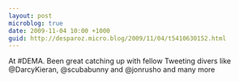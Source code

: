 ```yaml
---
layout: post
microblog: true
date: 2009-11-04 10:00 +1000
guid: http://desparoz.micro.blog/2009/11/04/t5410630152.html
---
```

At #DEMA. Been great catching up with fellow Tweeting divers like @DarcyKieran, @scubabunny and @jonrusho and many more
